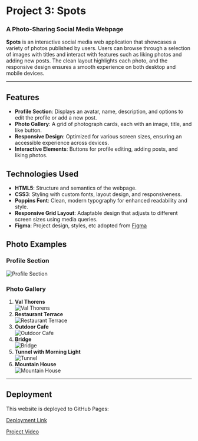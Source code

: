 # Project 3: Spots

### A Photo-Sharing Social Media Webpage

**Spots** is an interactive social media web application that showcases a variety of photos published by users. Users can browse through a selection of images with titles and interact with features such as liking photos and adding new posts. The clean layout highlights each photo, and the responsive design ensures a smooth experience on both desktop and mobile devices.

---

## Features

- **Profile Section**: Displays an avatar, name, description, and options to edit the profile or add a new post.
- **Photo Gallery**: A grid of photograph cards, each with an image, title, and like button.
- **Responsive Design**: Optimized for various screen sizes, ensuring an accessible experience across devices.
- **Interactive Elements**: Buttons for profile editing, adding posts, and liking photos.

## Technologies Used

- **HTML5**: Structure and semantics of the webpage.
- **CSS3**: Styling with custom fonts, layout design, and responsiveness.
- **Poppins Font**: Clean, modern typography for enhanced readability and style.
- **Responsive Grid Layout**: Adaptable design that adjusts to different screen sizes using media queries.
- **Figma**: Project design, styles, etc adopted from [Figma](https://www.figma.com/file/BBNm2bC3lj8QQMHlnqRsga/Sprint-3-Project-%E2%80%94-Spots?type=design&node-id=2%3A60&mode=design&t=afgNFybdorZO6cQo-1)

## Photo Examples

### Profile Section

![Profile Section](./images/avatar.jpg)

### Photo Gallery

1. **Val Thorens**  
   ![Val Thorens](./images/1-photo-by-moritz-feldmann-from-pexels.jpg)
2. **Restaurant Terrace**  
   ![Restaurant Terrace](./images/2-photo-by-ceiline-from-pexels.jpg)
3. **Outdoor Cafe**  
   ![Outdoor Cafe](./images/3-photo-by-tubanur-dogan-from-pexels.jpg)
4. **Bridge**  
   ![Bridge](./images/4-photo-by-maurice-laschet-from-pexels.jpg)
5. **Tunnel with Morning Light**  
   ![Tunnel](./images/5-photo-by-van-anh-nguyen-from-pexels.jpg)
6. **Mountain House**  
   ![Mountain House](./images/6-photo-by-moritz-feldmann-from-pexels.jpg)

---

## Deployment

This website is deployed to GitHub Pages:

[Deployment Link](https://manahilsami.github.io/se_project_spots)

[Project Video](https://1drv.ms/v/s!AnhIp33kJ8sraiz0iu3wrpKrwU4?e=ftNx1h)
